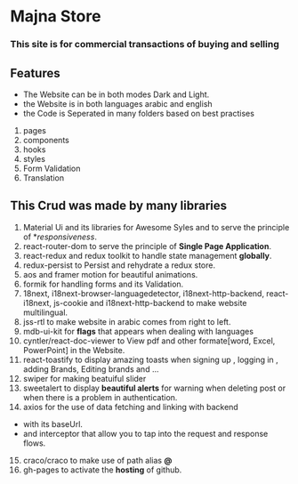 # **Majna Store**
### This site is for commercial transactions of buying and selling
## **Features**
- The Website can be in both modes Dark and Light.
- the Website is in both languages arabic and english
- the Code is Seperated in many folders based on best practises
1. pages
2. components 
3. hooks
4. styles
5. Form Validation
6. Translation

## This Crud was made by many **libraries**
1. Material Ui and its libraries for Awesome Syles and to serve the principle of **responsiveness*.
2. react-router-dom to serve the principle of **Single Page Application**.
3. react-redux and redux toolkit to handle state management **globally**.
4. redux-persist to Persist and rehydrate a redux store.
5. aos and framer motion for beautiful animations.
6. formik for handling forms and its Validation.
7. 18next, i18next-browser-languagedetector, i18next-http-backend, react-i18next, js-cookie and i18next-http-backend to make website multilingual.
8. jss-rtl to make website in arabic comes from right to left.
9. mdb-ui-kit for **flags** that appears when dealing with languages
10. cyntler/react-doc-viewer to View pdf and other formate[word, Excel, PowerPoint] in the Website.
11. react-toastify to display amazing toasts when signing up , logging in , adding Brands, Editing brands and ...
12. swiper for making beatuiful slider
13. sweetalert to display **beautiful alerts** for warning when deleting post or when there is a problem in authentication.
14. axios for the use of data fetching and linking with backend
- with its baseUrl.
- and interceptor that allow you to tap into the request and response flows.
15. craco/craco to make use of path alias **@**
16. gh-pages to activate the **hosting** of github.




